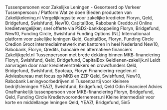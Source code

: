 Tussenpersonen voor Zakelijke Leningen - Gesorteerd op Verkeer
Tussenpersoon / Platform Wat ze doen Bieden producten van
Zakelijkelening.nl Vergelijkingssite voor zakelijke
kredieten
Floryn, Qeld, Bridgefund, Swishfund, New10,
CapitalBox, Rabobank
Creddo.nl Online kredietvergelijker; snel
offerte via PSD2-bankkoppeling
Floryn, Bridgefund, New10, Funding Circle,
Swishfund
Funding Options (NL) Internationaal platform voor
zakelijke leningen
Qeld, CapitalBox, Floryn, Funding Circle
Credion Groot intermediairnetwerk met
kantoren in heel Nederland
New10, Rabobank, Floryn, Qredits, bancaire
en alternatieve financiers
Zakelijkgeld.nl Tussenpersoon met brede
dekking binnen MKB-financiering
Floryn, Swishfund, Qeld, Bridgefund,
CapitalBox
Geldlenen-zakelijk.nl Leidt aanvragen door naar
kredietverstrekkers en
crowdfunders
Qeld, Bridgefund, Swishfund, Spotcap, Floryn
Financiering-regelen.nl Adviesbureau met focus op MKB
en ZZP
Qeld, Swishfund, New10, Rabobank
Leningvoorbedrijven.nl Tussenpartij voor kleinere
bedrijfsleningen
YEAZ!, Swishfund, Bridgefund, Qeld
Odin Financieel Advies Onafhankelijk tussenpersoon
voor MKB-financiering
Floryn, Bridgefund, Qeld, Funding Circle
Kredietvoorondernemers.nl Kleine intermediair voor korte en
middellange leningen
Qeld, YEAZ!, Bridgefund, 5in5